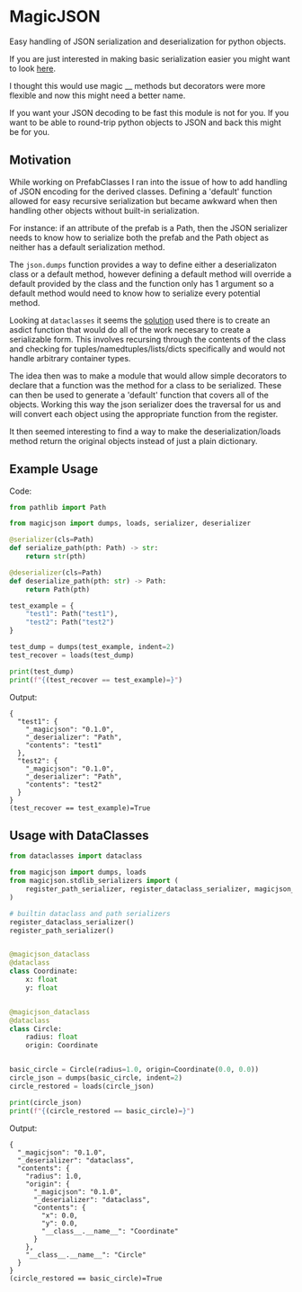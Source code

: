 # MagicJSON #
Easy handling of JSON serialization and deserialization for python objects.

If you are just interested in making basic serialization easier you might
want to look [here](https://github.com/DavidCEllis/magicjson/blob/main/plain_serializer/jsonregister.py).

I thought this would use magic __ methods but decorators were more flexible
and now this might need a better name.

If you want your JSON decoding to be fast this module is not for you.
If you want to be able to round-trip python objects to JSON and back
this might be for you.

## Motivation ##
While working on PrefabClasses I ran into the issue of how to add handling of 
JSON encoding for the derived classes. Defining a 'default' function allowed
for easy recursive serialization but became awkward when then handling other
objects without built-in serialization.

For instance: if an attribute of the prefab is a Path, then the JSON serializer
needs to know how to serialize both the prefab and the Path object as neither
has a default serialization method. 

The `json.dumps` function provides a way to define either a deserializaton class 
or a default method, however defining a default method will override a default 
provided by the class and the function only has 1 argument so a default method
would need to know how to serialize every potential method.

Looking at `dataclasses` it seems the 
[solution](https://github.com/python/cpython/blob/3e335f2c0de9b7fab542a18d603f5bbdb1fb2ef3/Lib/dataclasses.py#L1242) 
used there is to create an asdict function that would do all of the work necesary 
to create a serializable form.
This involves recursing through the contents of the class and checking for 
tuples/namedtuples/lists/dicts specifically and would not handle arbitrary
container types.

The idea then was to make a module that would allow simple decorators to declare
that a function was the method for a class to be serialized. These can then be
used to generate a 'default' function that covers all of the objects.
Working this way the json serializer does the traversal for us and will convert
each object using the appropriate function from the register.

It then seemed interesting to find a way to make the deserialization/loads method
return the original objects instead of just a plain dictionary.

## Example Usage ##

Code:
```python
from pathlib import Path

from magicjson import dumps, loads, serializer, deserializer

@serializer(cls=Path)
def serialize_path(pth: Path) -> str:
    return str(pth)

@deserializer(cls=Path)
def deserialize_path(pth: str) -> Path:
    return Path(pth)

test_example = {
    "test1": Path("test1"),
    "test2": Path("test2")
}

test_dump = dumps(test_example, indent=2)
test_recover = loads(test_dump)

print(test_dump)
print(f"{(test_recover == test_example)=}")
```

Output:
```
{
  "test1": {
    "_magicjson": "0.1.0",
    "_deserializer": "Path",
    "contents": "test1"
  },
  "test2": {
    "_magicjson": "0.1.0",
    "_deserializer": "Path",
    "contents": "test2"
  }
}
(test_recover == test_example)=True
```

## Usage with DataClasses #

```python
from dataclasses import dataclass

from magicjson import dumps, loads
from magicjson.stdlib_serializers import (
    register_path_serializer, register_dataclass_serializer, magicjson_dataclass
)

# builtin dataclass and path serializers
register_dataclass_serializer()
register_path_serializer()


@magicjson_dataclass
@dataclass
class Coordinate:
    x: float
    y: float


@magicjson_dataclass
@dataclass
class Circle:
    radius: float
    origin: Coordinate


basic_circle = Circle(radius=1.0, origin=Coordinate(0.0, 0.0))
circle_json = dumps(basic_circle, indent=2)
circle_restored = loads(circle_json)

print(circle_json)
print(f"{(circle_restored == basic_circle)=}")
```

Output:
```
{
  "_magicjson": "0.1.0",
  "_deserializer": "dataclass",
  "contents": {
    "radius": 1.0,
    "origin": {
      "_magicjson": "0.1.0",
      "_deserializer": "dataclass",
      "contents": {
        "x": 0.0,
        "y": 0.0,
        "__class__.__name__": "Coordinate"
      }
    },
    "__class__.__name__": "Circle"
  }
}
(circle_restored == basic_circle)=True
```

